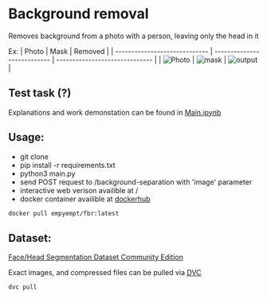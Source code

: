 # Background removal 
Removes background from a photo with a person, leaving only the head in it

Ex:
| Photo                         | Mask                        | Removed                        |
| ----------------------------- | --------------------------- | ------------------------------ |
| ![Photo](./static/input.jpeg) | ![mask](./static/mask.jpeg) | ![output](./static/output.png) |


## Test task (?)
Explanations and work demonstation can be found in [Main.ipynb](https://github.com/EmpyEmpt/image-segmentation/blob/920f7ca434d642ae4f7cbb39bbfed4ecc7204315/Main.ipynb#L31)  

## Usage:
- git clone
- pip install -r requirements.txt
- python3 main.py
- send POST request to /background-separation with 'image' parameter
- interactive web verison availible at /
- docker container availible at [dockerhub](https://hub.docker.com/repository/docker/empyempt/fbr)  

~~~bash
docker pull empyempt/fbr:latest
~~~

## Dataset: 
[Face/Head Segmentation Dataset Community Edition](https://store.mut1ny.com/product/face-head-segmentation-dataset-community-edition?v=21412759b93b)

Exact images, and compressed files can be pulled via [DVC](https://dvc.org/)
~~~bash
dvc pull
~~~

